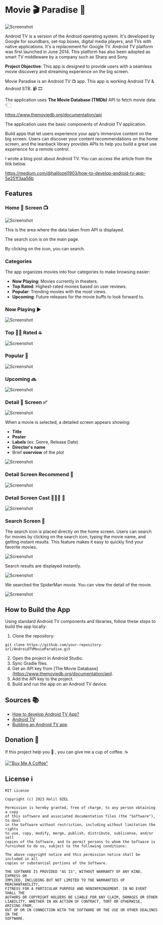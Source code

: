 # Movie 🎬 Paradise 🎥

![Screenshot](https://github.com/halilozel1903/AndroidTVMovieParadise/blob/master/screenshots/androidtv.png)

Android TV is a version of the Android operating system. It's developed by Google for soundbars, set-top boxes, digital media players, and TVs with native applications. It's a replacement for Google TV. Android TV platform was first launched in June 2014. This platform has also been adopted as smart TV middleware by a company such as Sharp and Sony.

**Project Objective**: This app is designed to provide users with a seamless movie discovery and streaming experience on the big screen.

Movie Paradise is an Android TV 📺 app. This app is working Android TV & Android STB. 📹 🎞

The application uses **The Movie Database (TMDb)** API to fetch movie data: 👇🏻

https://www.themoviedb.org/documentation/api

The application uses the basic components of Android TV application.

Build apps that let users experience your app's immersive content on the big screen. Users can discover your content recommendations on the home screen, and the leanback library provides APIs to help you build a great use experience for a remote control.

I wrote a blog post about Android TV. You can access the article from the link below.

https://medium.com/@halilozel1903/how-to-develop-android-tv-app-5e251f3aa56b

## Features

### Home 🏡 Screen 📺

![Screenshot](https://github.com/halilozel1903/MovieParadise/blob/master/screenshots/home.png)

This is the area where the data taken from API is displayed.

The search icon is on the main page.

By clicking on the icon, you can search.

### Categories
The app organizes movies into four categories to make browsing easier:
- **Now Playing**: Movies currently in theaters.
- **Top Rated**: Highest-rated movies based on user reviews.
- **Popular**: Trending movies with the most views.
- **Upcoming**: Future releases for the movie buffs to look forward to.

### Now Playing ▶️

![Screenshot](https://github.com/halilozel1903/MovieParadise/blob/master/screenshots/nowplaying_focus.png)

### Top ✍🏻 Rated 🔝

![Screenshot](https://github.com/halilozel1903/MovieParadise/blob/master/screenshots/toprated.png)

### Popular 🥳

![Screenshot](https://github.com/halilozel1903/MovieParadise/blob/master/screenshots/popular.png)


### Upcoming 🔜

![Screenshot](https://github.com/halilozel1903/MovieParadise/blob/master/screenshots/upcoming.png)


### Detail 📜 Screen ✅

![Screenshot](https://github.com/halilozel1903/MovieParadise/blob/master/screenshots/detail.png)

When a movie is selected, a detailed screen appears showing:
- **Title**
- **Poster**
- **Labels** (ex. Genre, Release Date)
- **Director's name**
- Brief **overview** of the plot

![Screenshot](https://github.com/halilozel1903/MovieParadise/blob/master/screenshots/detail_area.png)


### Detail Screen Recommend 🎁

![Screenshot](https://github.com/halilozel1903/MovieParadise/blob/master/screenshots/detail_recommend.png)


### Detail Screen Cast 🙎🏼‍♀️ 👨

![Screenshot](https://github.com/halilozel1903/MovieParadise/blob/master/screenshots/detail_cast.png)


### Search Screen 🔎

The search icon is placed directly on the home screen. Users can search for movies by clicking on the search icon, typing the movie name, and getting instant results. This feature makes it easy to quickly find your favorite movies.

![Screenshot](https://github.com/halilozel1903/MovieParadise/blob/master/screenshots/search.png)

Search results are displayed instantly.

![Screenshot](https://github.com/halilozel1903/MovieParadise/blob/master/screenshots/search_result.png)

We searched the SpiderMan movie. You can view the detail of the movie.

![Screenshot](https://github.com/halilozel1903/MovieParadise/blob/master/screenshots/search_result_detail.png)

## How to Build the App
Using standard Android TV components and libraries, follow these steps to build the app locally:

1.  Clone the repository:
```shell
git clone https://github.com/your-repository-url/AndroidTVMovieParadise.git
```
2.  Open the project in Android Studio.
3.  Sync Gradle files.
4.  Get an API key from [The Movie Database] (https://www.themoviedb.org/documentation/api). 
5.  Add the API key to the project.
6.  Build and run the app on an Android TV device.

## Sources 📚

- [How to develop Android TV App?](https://halilozel1903.medium.com/how-to-develop-android-tv-app-5e251f3aa56b)
- [Android TV](https://developer.android.com/tv/) <br>
- [Building an Android TV app](https://medium.com/@Marcus_fNk/building-an-android-tv-app-part-1-7f59b3747446)<br>

## Donation 💸

If this project help you 💁 , you can give me a cup of coffee. ☕

[!["Buy Me A Coffee"](https://www.buymeacoffee.com/assets/img/custom_images/orange_img.png)](https://www.buymeacoffee.com/halilozel1903)

## License ℹ️
```
MIT License

Copyright (c) 2023 Halil OZEL

Permission is hereby granted, free of charge, to any person obtaining a copy
of this software and associated documentation files (the "Software"), to deal
in the Software without restriction, including without limitation the rights
to use, copy, modify, merge, publish, distribute, sublicense, and/or sell
copies of the Software, and to permit persons to whom the Software is
furnished to do so, subject to the following conditions:

The above copyright notice and this permission notice shall be included in all
copies or substantial portions of the Software.

THE SOFTWARE IS PROVIDED "AS IS", WITHOUT WARRANTY OF ANY KIND, EXPRESS OR
IMPLIED, INCLUDING BUT NOT LIMITED TO THE WARRANTIES OF MERCHANTABILITY,
FITNESS FOR A PARTICULAR PURPOSE AND NONINFRINGEMENT. IN NO EVENT SHALL THE
AUTHORS OR COPYRIGHT HOLDERS BE LIABLE FOR ANY CLAIM, DAMAGES OR OTHER
LIABILITY, WHETHER IN AN ACTION OF CONTRACT, TORT OR OTHERWISE, ARISING FROM,
OUT OF OR IN CONNECTION WITH THE SOFTWARE OR THE USE OR OTHER DEALINGS IN THE
SOFTWARE.
```

